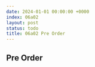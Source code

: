 ```yaml
---
date: 2024-01-01 00:00:00 +0000
index: 06a02
layout: post
status: todo
title: 06a02 Pre Order
---
```


## Pre Order